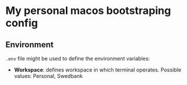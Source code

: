 # My personal macos bootstraping config

## Environment

`.env` file might be used to define the environment variables:

- **Workspace**: defines workspace in which terminal operates. Possible values: Personal, Swedbank
